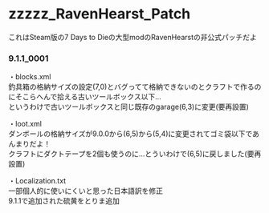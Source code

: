 # zzzzz_RavenHearst_Patch
これはSteam版の7 Days to Dieの大型modのRavenHearstの非公式パッチだよ

### 9.1.1_0001

・blocks.xml<br>
釣具箱の格納サイズの設定(7,0)とバグってて格納できないのとクラフトで作るのにそこらへんで拾える古いツールボックス以下...<br>
というわけで古いツールボックスと同じ既存のgarage(6,3)に変更(要再設置)

・loot.xml<br>
ダンボールの格納サイズが9.0.0から(6,5)から(5,4)に変更されてゴミ袋以下であんまりだよ！<br>
クラフトにダクトテープを2個も使うのに...とういわけで(6,5)に戻しました(要再設置)

・Localization.txt<br>
一部個人的に使いにくいと思った日本語訳を修正<br>
9.1.1で追加された硫黄をとりま追加
